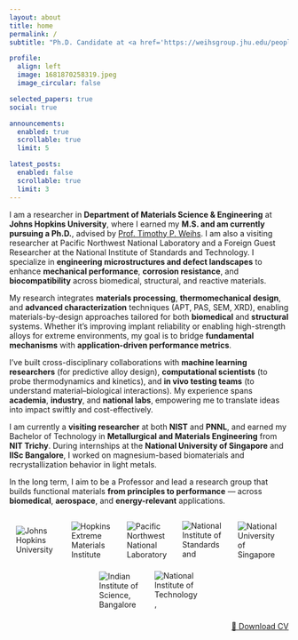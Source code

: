 ```yaml
---
layout: about
title: home
permalink: /
subtitle: "Ph.D. Candidate at <a href='https://weihsgroup.jhu.edu/people/sreenivas-raguraman/'>Johns Hopkins University</a>."

profile:
  align: left
  image: 1681870258319.jpeg
  image_circular: false

selected_papers: true
social: true

announcements:
  enabled: true
  scrollable: true
  limit: 5

latest_posts:
  enabled: false
  scrollable: true
  limit: 3
---
```


I am a researcher in **Department of Materials Science & Engineering** at **Johns Hopkins University**, where I earned my **M.S. and am currently pursuing a Ph.D.**, advised by [Prof. Timothy P. Weihs](https://engineering.jhu.edu/faculty/timothy-weihs/). I am also a visiting researcher at Pacific Northwest National Laboratory and a Foreign Guest Researcher at the National Institute of Standards and Technology. I specialize in **engineering microstructures and defect landscapes** to enhance **mechanical performance**, **corrosion resistance**, and **biocompatibility** across biomedical, structural, and reactive materials. 

My research integrates **materials processing**, **thermomechanical design**, and **advanced characterization** techniques (APT, PAS, SEM, XRD), enabling materials-by-design approaches tailored for both **biomedical** and **structural** systems. Whether it’s improving implant reliability or enabling high-strength alloys for extreme environments, my goal is to bridge **fundamental mechanisms** with **application-driven performance metrics**.

I’ve built cross-disciplinary collaborations with **machine learning researchers** (for predictive alloy design), **computational scientists** (to probe thermodynamics and kinetics), and **in vivo testing teams** (to understand material–biological interactions). My experience spans **academia**, **industry**, and **national labs**, empowering me to translate ideas into impact swiftly and cost-effectively.

I am currently a **visiting researcher** at both **NIST** and **PNNL**, and earned my Bachelor of Technology in **Metallurgical and Materials Engineering** from **NIT Trichy**. During internships at the **National University of Singapore** and **IISc Bangalore**, I worked on magnesium-based biomaterials and recrystallization behavior in light metals.

In the long term, I aim to be a Professor and lead a research group that builds functional materials **from principles to performance** — across **biomedical**, **aerospace**, and **energy-relevant** applications.

<!-- Institutional Logos Row -->
<div style="display: flex; flex-wrap: wrap; justify-content: center; align-items: center; gap: 20px; margin: 2em 0 1em;">
  <img src="{{ '/assets/img/JHU_logo.png' | relative_url }}" alt="Johns Hopkins University" style="max-height: 70px; max-width: 80px; width: auto; height: auto;">
  <img src="{{ '/assets/img/HEMI_logo.png' | relative_url }}" alt="Hopkins Extreme Materials Institute" style="max-height: 70px; max-width: 80px; width: auto; height: auto;">
  <img src="{{ '/assets/img/PNNL_logo.png' | relative_url }}" alt="Pacific Northwest National Laboratory" style="max-height: 70px; max-width: 80px; width: auto; height: auto;">
  <img src="{{ '/assets/img/NIST_logo.png' | relative_url }}" alt="National Institute of Standards and Technology" style="max-height: 70px; max-width: 80px; width: auto; height: auto;">
  <img src="{{ '/assets/img/NUS_logo.jpg' | relative_url }}" alt="National University of Singapore" style="max-height: 70px; max-width: 80px; width: auto; height: auto;">
  <img src="{{ '/assets/img/IISc_logo.jpg' | relative_url }}" alt="Indian Institute of Science, Bangalore" style="max-height: 70px; max-width: 80px; width: auto; height: auto;">
  <img src="{{ '/assets/img/NITT_logo.png' | relative_url }}" alt="National Institute of Technology, Tiruchirappalli" style="max-height: 70px; max-width: 80px; width: auto; height: auto;">
</div>


<div style="margin-top: 1.5em; text-align: right;">
  <a href="https://drive.google.com/file/d/1E3z3yZ1yoZEbUPCzxu6EF9_IKj7aBR60/view?usp=drive_link" 
     class="btn btn--primary" 
     target="_blank" 
     rel="noopener noreferrer">
     📄 Download CV
  </a>
</div>


